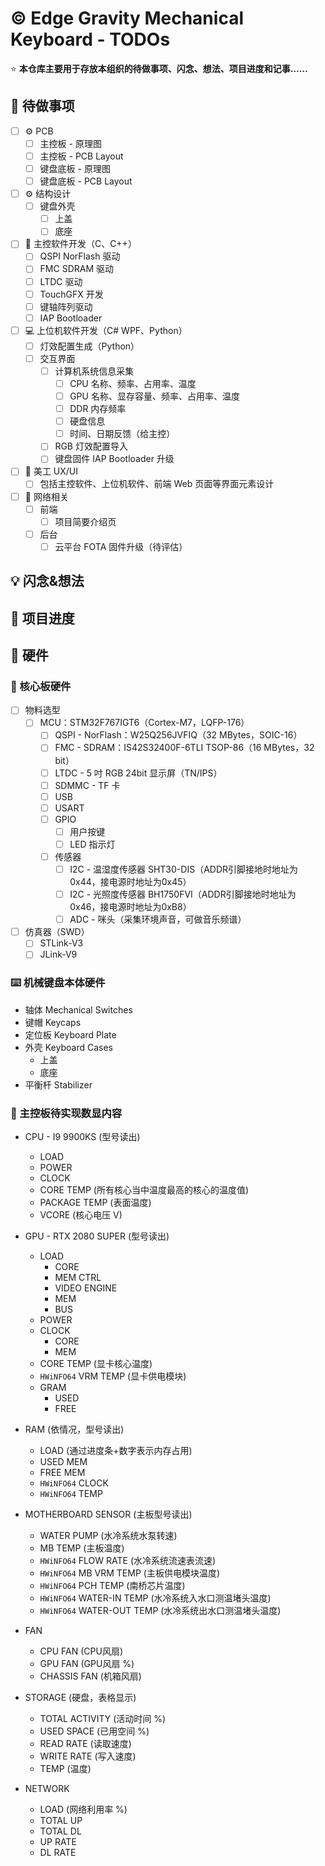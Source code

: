 # :copyright: Edge Gravity Mechanical Keyboard - TODOs

:star: **本仓库主要用于存放本组织的待做事项、闪念、想法、项目进度和记事……**

## :memo: 待做事项

- [ ] :gear: PCB
  - [ ] 主控板 - 原理图
  - [ ] 主控板 - PCB Layout
  - [ ] 键盘底板 - 原理图
  - [ ] 键盘底板 - PCB Layout
- [ ] :gear: 结构设计
  - [ ] 键盘外壳
    - [ ] 上盖
    - [ ] 底座
- [ ] :construction: 主控软件开发（C、C++）
  - [ ] QSPI NorFlash 驱动
  - [ ] FMC SDRAM 驱动
  - [ ] LTDC 驱动
  - [ ] TouchGFX 开发
  - [ ] 键轴阵列驱动
  - [ ] IAP Bootloader
- [ ] :computer: 上位机软件开发（C# WPF、Python）
  - [ ] 灯效配置生成（Python）
  - [ ] 交互界面
    - [ ] 计算机系统信息采集
      - [ ] CPU 名称、频率、占用率、温度
      - [ ] GPU 名称、显存容量、频率、占用率、温度
      - [ ] DDR 内存频率
      - [ ] 硬盘信息
      - [ ] 时间、日期反馈（给主控）
    - [ ] RGB 灯效配置导入
    - [ ] 键盘固件 IAP Bootloader 升级
- [ ] :art: 美工 UX/UI
  - [ ] 包括主控软件、上位机软件、前端 Web 页面等界面元素设计
- [ ] :signal_strength: 网络相关
  - [ ] 前端
    - [ ] 项目简要介绍页
  - [ ] 后台
    - [ ] 云平台 FOTA 固件升级（待评估）

## :bulb: 闪念&想法

## :bookmark_tabs: 项目进度

## :hammer: 硬件

### :triangular_flag_on_post: 核心板硬件

- [ ] 物料选型
  - [ ] MCU：STM32F767IGT6（Cortex-M7，LQFP-176）
    - [ ] QSPI - NorFlash：W25Q256JVFIQ（32 MBytes，SOIC-16）
    - [ ] FMC - SDRAM：IS42S32400F-6TLI TSOP-86（16 MBytes，32 bit）
    - [ ] LTDC - 5 吋 RGB 24bit 显示屏（TN/IPS）
    - [ ] SDMMC - TF 卡
    - [ ] USB
    - [ ] USART
    - [ ] GPIO
      - [ ] 用户按键
      - [ ] LED 指示灯
    - [ ] 传感器
      - [ ] I2C - 温湿度传感器 SHT30-DIS（ADDR引脚接地时地址为 0x44，接电源时地址为0x45）
      - [ ] I2C - 光照度传感器 BH1750FVI（ADDR引脚接地时地址为 0x46，接电源时地址为0xB8）
      - [ ] ADC - 咪头（采集环境声音，可做音乐频谱）
- [ ] 仿真器（SWD）
  - [ ] STLink-V3
  - [ ] JLink-V9

### :keyboard: 机械键盘本体硬件

- 轴体 Mechanical Switches
- 键帽 Keycaps
- 定位板 Keyboard Plate
- 外壳 Keyboard Cases
  - 上盖
  - 底座
- 平衡杆 Stabilizer

### :triangular_flag_on_post: 主控板待实现数显内容

- CPU - I9 9900KS (型号读出)
  - LOAD
  - POWER
  - CLOCK
  - CORE TEMP (所有核心当中温度最高的核心的温度值)
  - PACKAGE TEMP (表面温度)
  - VCORE (核心电压 V)

- GPU - RTX 2080 SUPER (型号读出)
  - LOAD
    - CORE
    - MEM CTRL
    - VIDEO ENGINE
    - MEM
    - BUS
  - POWER
  - CLOCK
    - CORE
    - MEM
  - CORE TEMP (显卡核心温度)
  - `HWiNFO64` VRM TEMP (显卡供电模块)
  - GRAM
    - USED
    - FREE

- RAM (依情况，型号读出)
  - LOAD (通过进度条+数字表示内存占用)
  - USED MEM
  - FREE MEM
  - `HWiNFO64` CLOCK
  - `HWiNFO64` TEMP

- MOTHERBOARD SENSOR (主板型号读出)
  - WATER PUMP (水冷系统水泵转速)
  - MB TEMP (主板温度)
  - `HWiNFO64` FLOW RATE (水冷系统流速表流速)
  - `HWiNFO64` MB VRM TEMP (主板供电模块温度)
  - `HWiNFO64` PCH TEMP (南桥芯片温度)
  - `HWiNFO64` WATER-IN TEMP (水冷系统入水口测温堵头温度)
  - `HWiNFO64` WATER-OUT TEMP (水冷系统出水口测温堵头温度)

- FAN
  - CPU FAN (CPU风扇)
  - GPU FAN (GPU风扇 %)
  - CHASSIS FAN (机箱风扇)

- STORAGE (硬盘，表格显示)
  - TOTAL ACTIVITY (活动时间 %)
  - USED SPACE (已用空间 %)
  - READ RATE (读取速度)
  - WRITE RATE (写入速度)
  - TEMP (温度)

- NETWORK
  - LOAD (网络利用率 %)
  - TOTAL UP
  - TOTAL DL
  - UP RATE
  - DL RATE
